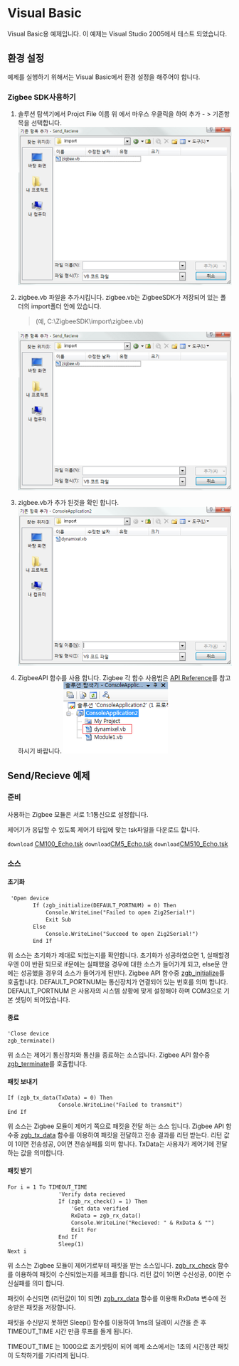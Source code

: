 # Visual Basic

Visual Basic용 예제입니다.
이 예제는 Visual Studio 2005에서 테스트 되었습니다.

## 환경 설정

예제를 실행하기 위해서는 Visual Basic에서 환경 설정을 해주어야 합니다.

### Zigbee SDK사용하기

1. 솔루션 탐색기에서 Projct File 이름 위 에서 마우스 우클릭을 하여 추가 - > 기존항목을 선택합니다.
![img](/assets/images/sw/sdk/vb_config.png)

2. zigbee.vb 파일을 추가시킵니다. zigbee.vb는 ZigbeeSDK가 저장되어 있는 폴더의  import폴더 안에 있습니다.

    > (예, C:\ZigbeeSDK\import\zigbee.vb)

    ![img](/assets/images/sw/sdk/vb_config.png)

3. zigbee.vb가 추가 된것을 확인 합니다.
![img](/assets/images/sw/sdk/vb_config1.png)

4. ZigbeeAPI 함수를 사용 합니다.
Zigbee 각 함수 사용법은 [API Reference]를 참고하시기 바랍니다.
![img](/assets/images/sw/sdk/vb_config2.png)

## Send/Recieve 예제

### 준비

사용하는 Zigbee 모듈은 서로 1:1통신으로 설정합니다.

제어기가 응답할 수 있도록 제어기 타입에 맞는 tsk파일을 다운로드 합니다.

`download` [CM100_Echo.tsk](http://support.robotis.com/ko/baggage_files/zigbee_sdk/cm100_echo.tsk)
`download`[CM5_Echo.tsk](http://support.robotis.com/ko/baggage_files/zigbee_sdk/cm5_echo.tsk)
`download`[CM510_Echo.tsk](http://support.robotis.com/ko/baggage_files/zigbee_sdk/cm510_echo.tsk)

### 소스

#### 초기화

```
 'Open device
        If (zgb_initialize(DEFAULT_PORTNUM) = 0) Then
            Console.WriteLine("Failed to open Zig2Serial!")
            Exit Sub
        Else
            Console.WriteLine("Succeed to open Zig2Serial!")
        End If
```

위 소스는 초기화가 제대로 되었는지를 확인합니다.
초기화가 성공하였으면 1, 실패할경우엔 0이 반환 되므로 if문에는 실패했을 경우에 대한 소스가 들어가게 되고, else문 안에는 성공했을 경우의 소스가 들어가게 된빈다.
Zigbee API 함수중 [zgb_initialize]를 호출합니다.
DEFAULT_PORTNUM는 통신장치가 연결되어 있는 번호를 의미 합니다.
DEFAULT_PORTNUM 은 사용자의 시스템 상황에 맞게 설정해야 하며 COM3으로 기본 셋팅이 되어있습니다.

#### 종료

```
'Close device
zgb_terminate()
```

위 소스는 제어기 통신장치와 통신을 종료하는 소스입니다.
Zigbee API 함수중 [zgb_terminate]를 호출합니다.

#### 패킷 보내기

```
If (zgb_tx_data(TxData) = 0) Then
                Console.WriteLine("Failed to transmit")
End If
```

위 소스는 Zigbee 모듈이 제어기 쪽으로 패킷을 전달 하는 소스 입니다.
Zigbee API 함수중 [zgb_tx_data] 함수를 이용하여 패킷을 전달하고 전송 결과를 리턴 받는다.
리턴 값이 1이면 전송성공, 0이면 전송실패를 의미 합니다.
TxData는 사용자가 제어기에 전달하는 값을 의미합니다.

#### 패킷 받기

```
For i = 1 To TIMEOUT_TIME
                'Verify data recieved
                If (zgb_rx_check() = 1) Then
                    'Get data verified
                    RxData = zgb_rx_data()
                    Console.WriteLine("Recieved: " & RxData & "")
                    Exit For
                End If
                Sleep(1)
Next i
```

위 소스는 Zigbee 모듈이 제어기로부터  패킷을 받는 소스입니다.
[zgb_rx_check] 함수를 이용하여 패킷이 수신되었는지를 체크를 합니다.
리턴 값이 1이면 수신성공, 0이면 수신실패를 의미 합니다.

패킷이 수신되면 (리턴값이 1이 되면) [zgb_rx_data] 함수를 이용해 RxData 변수에 전송받은 패킷을 저장합니다.

패킷을 수신받지 못하면 Sleep() 함수를 이용하여 1ms의 딜레이 시간을 준 후 TIMEOUT_TIME 시간 만큼 루프를 돌게 됩니다.

TIMEOUT_TIME 는 1000으로 초기셋팅이 되어 예제 소스에서는 1초의 시간동안 패킷이 도착하기를 기다리게 됩니다.

[API Reference]: ??
[zgb_initialize]: ??
[zgb_terminate]: ??
[zgb_tx_data]: ??
[zgb_rx_check]: ??
[zgb_rx_data]: ??
